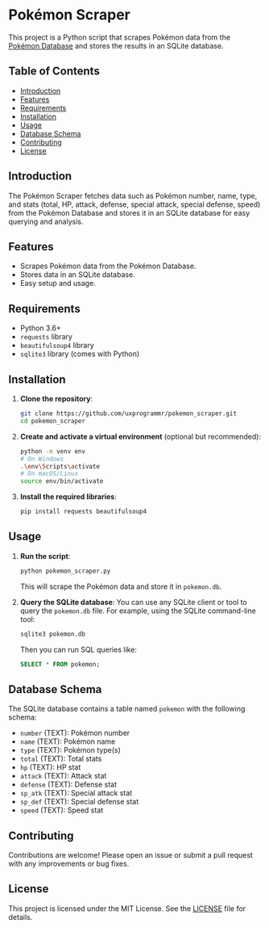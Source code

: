 # Pokémon Scraper

This project is a Python script that scrapes Pokémon data from the [Pokémon Database](https://pokemondb.net/pokedex/all) and stores the results in an SQLite database.

## Table of Contents

- [Introduction](#introduction)
- [Features](#features)
- [Requirements](#requirements)
- [Installation](#installation)
- [Usage](#usage)
- [Database Schema](#database-schema)
- [Contributing](#contributing)
- [License](#license)

## Introduction

The Pokémon Scraper fetches data such as Pokémon number, name, type, and stats (total, HP, attack, defense, special attack, special defense, speed) from the Pokémon Database and stores it in an SQLite database for easy querying and analysis.

## Features

- Scrapes Pokémon data from the Pokémon Database.
- Stores data in an SQLite database.
- Easy setup and usage.

## Requirements

- Python 3.6+
- `requests` library
- `beautifulsoup4` library
- `sqlite3` library (comes with Python)

## Installation

1. **Clone the repository**:
    ```sh
    git clone https://github.com/uxprogrammr/pokemon_scraper.git
    cd pokemon_scraper
    ```

2. **Create and activate a virtual environment** (optional but recommended):
    ```sh
    python -m venv env
    # On Windows
    .\env\Scripts\activate
    # On macOS/Linux
    source env/bin/activate
    ```

3. **Install the required libraries**:
    ```sh
    pip install requests beautifulsoup4
    ```

## Usage

1. **Run the script**:
    ```sh
    python pokemon_scraper.py
    ```

    This will scrape the Pokémon data and store it in `pokemon.db`.

2. **Query the SQLite database**:
    You can use any SQLite client or tool to query the `pokemon.db` file. For example, using the SQLite command-line tool:
    ```sh
    sqlite3 pokemon.db
    ```

    Then you can run SQL queries like:
    ```sql
    SELECT * FROM pokemon;
    ```

## Database Schema

The SQLite database contains a table named `pokemon` with the following schema:

- `number` (TEXT): Pokémon number
- `name` (TEXT): Pokémon name
- `type` (TEXT): Pokémon type(s)
- `total` (TEXT): Total stats
- `hp` (TEXT): HP stat
- `attack` (TEXT): Attack stat
- `defense` (TEXT): Defense stat
- `sp_atk` (TEXT): Special attack stat
- `sp_def` (TEXT): Special defense stat
- `speed` (TEXT): Speed stat

## Contributing

Contributions are welcome! Please open an issue or submit a pull request with any improvements or bug fixes.

## License

This project is licensed under the MIT License. See the [LICENSE](LICENSE) file for details.
